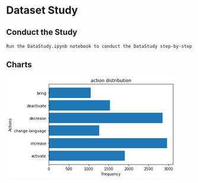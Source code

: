 # Dataset Study

## Conduct the Study

```bash
Run the DataStudy.ipynb notebook to conduct the DataStudy step-by-step
```

## Charts

![Action Frequency Chart](actions_analysis_training_data.png?raw=true "Unique Action Frequency")